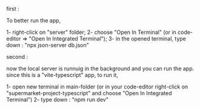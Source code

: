 first : 

To better run the app,

1- right-click on "server" folder;
2- choose "Open In Terminal" (or in code-editor => "Open In Integrated Terminal");
3- in the opened terminal, type down : "npx json-server db.json"

second : 

now the local server is runnuig in the background and you can run the app.
since this is a "vite-typescript" app, to run it,

1- open new terminal in main-folder (or in your code-editor right-click on "supermarket-project-typescript" and choose "Open In Integrated Terminal")
2- type down : "npm run dev"
